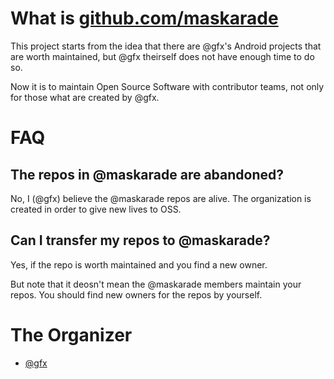 # What is [github.com/maskarade](https://github.com/maskarade)

This project starts from the idea that there are @gfx's Android projects that are worth maintained, but @gfx theirself does not have enough time to do so.

Now it is to maintain Open Source Software with contributor teams, not only for those what are created by @gfx.

# FAQ

## The repos in @maskarade are abandoned?

No, I (@gfx) believe the @maskarade repos are alive. The organization is created in order to give new lives to OSS.

## Can I transfer my repos to @maskarade?

Yes, if the repo is worth maintained and you find a new owner.

But note that it deosn't mean the @maskarade members maintain your repos. You should find new owners for the repos by yourself.

# The Organizer

* [@gfx](https://github.com/gfx)

